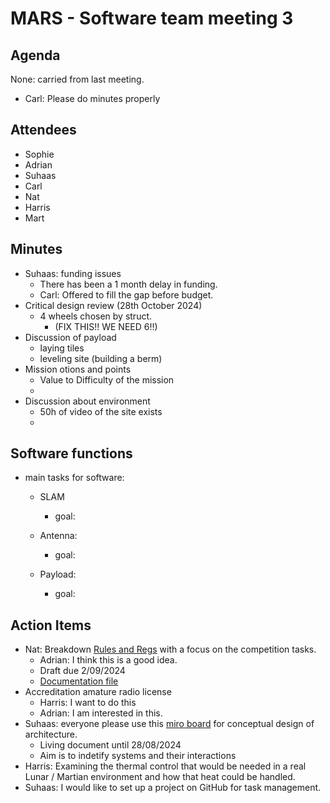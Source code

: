 # MARS - Software team meeting 3

## Agenda

None: carried from last meeting.
- Carl: Please do minutes properly

## Attendees
- Sophie
- Adrian
- Suhaas
- Carl
- Nat
- Harris
- Mart

## Minutes
- Suhaas: funding issues
  - There has been a 1 month delay in funding.
  - Carl: Offered to fill the gap before budget.
- Critical design review (28th October 2024)
  - 4 wheels chosen by struct.
    - (FIX THIS!! WE NEED 6!!)
- Discussion of payload
  - laying tiles
  - leveling site (building a berm)
- Mission otions and points
  - Value to Difficulty of the mission
  - 
- Discussion about environment
  - 50h of video of the site exists
  - 


## Software functions
- main tasks for software:
  - SLAM
      - goal:

  - Antenna:
      - goal: 


  - Payload:
      - goal: 

## Action Items
- Nat: Breakdown [Rules and Regs](ARCh_Rules_and_Regulations_2025%20-%20v1.0.pdf) with a focus on the competition tasks.
  - Adrian: I think this is a good idea.
  - Draft due 2/09/2024
  - [Documentation file](R&R_Breakdown.md)
- Accreditation amature radio license
  - Harris: I want to do this
  - Adrian: I am interested in this.
- Suhaas: everyone please use this [miro board](https://miro.com/app/board/uXjVKmNFKMU=/) for conceptual design of architecture.
  - Living document until 28/08/2024
  - Aim is to indetify systems and their interactions
- Harris: Examining the thermal control that would be needed in a real Lunar / Martian environment and how that heat could be handled.
- Suhaas: I would like to set up a project on GitHub for task management.